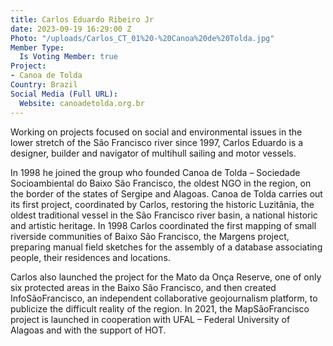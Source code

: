 ```yaml
---
title: Carlos Eduardo Ribeiro Jr
date: 2023-09-19 16:29:00 Z
Photo: "/uploads/Carlos_CT_01%20-%20Canoa%20de%20Tolda.jpg"
Member Type:
  Is Voting Member: true
Project:
- Canoa de Tolda
Country: Brazil
Social Media (Full URL):
  Website: canoadetolda.org.br
---
```


Working on projects focused on social and environmental issues in the lower stretch of the São Francisco river since 1997, Carlos Eduardo is a designer, builder and navigator of multihull sailing and motor vessels.

In 1998 he joined the group who founded Canoa de Tolda – Sociedade Socioambiental do Baixo São Francisco, the oldest NGO in the region, on the border of the states of Sergipe and Alagoas. Canoa de Tolda carries out its first project, coordinated by Carlos, restoring the historic Luzitânia, the oldest traditional vessel in the São Francisco river basin, a national historic and artistic heritage. In 1998 Carlos coordinated the first mapping of small riverside communities of Baixo São Francisco, the Margens project, preparing manual field sketches for the assembly of a database associating people, their residences and locations.

Carlos also launched the project for the Mato da Onça Reserve, one of only six protected areas in the Baixo São Francisco, and then created InfoSãoFrancisco, an independent collaborative geojournalism platform, to publicize the difficult reality of the region. In 2021, the MapSãoFrancisco project is launched in cooperation with UFAL – Federal University of Alagoas and with the support of HOT.
